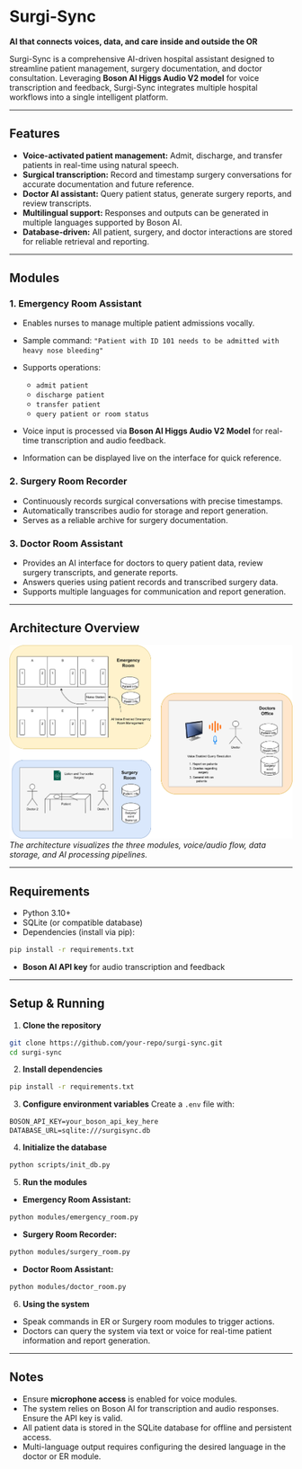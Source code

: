 # Surgi-Sync

**AI that connects voices, data, and care inside and outside the OR**

Surgi-Sync is a comprehensive AI-driven hospital assistant designed to streamline patient management, surgery documentation, and doctor consultation. Leveraging **Boson AI Higgs Audio V2 model** for voice transcription and feedback, Surgi-Sync integrates multiple hospital workflows into a single intelligent platform.

---

## Features

* **Voice-activated patient management:** Admit, discharge, and transfer patients in real-time using natural speech.
* **Surgical transcription:** Record and timestamp surgery conversations for accurate documentation and future reference.
* **Doctor AI assistant:** Query patient status, generate surgery reports, and review transcripts.
* **Multilingual support:** Responses and outputs can be generated in multiple languages supported by Boson AI.
* **Database-driven:** All patient, surgery, and doctor interactions are stored for reliable retrieval and reporting.

---

## Modules

### 1. Emergency Room Assistant

* Enables nurses to manage multiple patient admissions vocally.
* Sample command: `"Patient with ID 101 needs to be admitted with heavy nose bleeding"`
* Supports operations:

  * `admit patient`
  * `discharge patient`
  * `transfer patient`
  * `query patient or room status`
* Voice input is processed via **Boson AI Higgs Audio V2 Model** for real-time transcription and audio feedback.
* Information can be displayed live on the interface for quick reference.

### 2. Surgery Room Recorder

* Continuously records surgical conversations with precise timestamps.
* Automatically transcribes audio for storage and report generation.
* Serves as a reliable archive for surgery documentation.

### 3. Doctor Room Assistant

* Provides an AI interface for doctors to query patient data, review surgery transcripts, and generate reports.
* Answers queries using patient records and transcribed surgery data.
* Supports multiple languages for communication and report generation.

---

## Architecture Overview

![Surgi-Sync Architecture](./media/BosonAIDIagram.png)
*The architecture visualizes the three modules, voice/audio flow, data storage, and AI processing pipelines.*

---

## Requirements

* Python 3.10+
* SQLite (or compatible database)
* Dependencies (install via pip):

```bash
pip install -r requirements.txt
```

* **Boson AI API key** for audio transcription and feedback

---

## Setup & Running

1. **Clone the repository**

```bash
git clone https://github.com/your-repo/surgi-sync.git
cd surgi-sync
```

2. **Install dependencies**

```bash
pip install -r requirements.txt
```

3. **Configure environment variables**
   Create a `.env` file with:

```env
BOSON_API_KEY=your_boson_api_key_here
DATABASE_URL=sqlite:///surgisync.db
```

4. **Initialize the database**

```bash
python scripts/init_db.py
```

5. **Run the modules**

* **Emergency Room Assistant:**

```bash
python modules/emergency_room.py
```

* **Surgery Room Recorder:**

```bash
python modules/surgery_room.py
```

* **Doctor Room Assistant:**

```bash
python modules/doctor_room.py
```

6. **Using the system**

* Speak commands in ER or Surgery room modules to trigger actions.
* Doctors can query the system via text or voice for real-time patient information and report generation.

---

## Notes

* Ensure **microphone access** is enabled for voice modules.
* The system relies on Boson AI for transcription and audio responses. Ensure the API key is valid.
* All patient data is stored in the SQLite database for offline and persistent access.
* Multi-language output requires configuring the desired language in the doctor or ER module.

